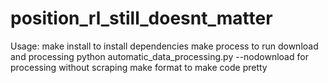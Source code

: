 # position_rl_still_doesnt_matter

Usage:
make install to install dependencies
make process to run download and processing
python automatic_data_processing.py --nodownload for processing without scraping
make format to make code pretty